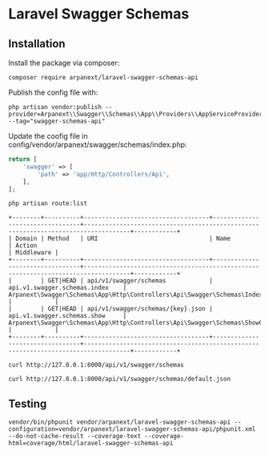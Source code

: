 # Laravel Swagger Schemas

## Installation

Install the package via composer:

```shell script
composer require arpanext/laravel-swagger-schemas-api
```

Publish the config file with:

```shell script
php artisan vendor:publish --provider=Arpanext\\Swagger\\Schemas\\App\\Providers\\AppServiceProvider --tag="swagger-schemas-api"
```

Update the coofig file in config/vendor/arpanext/swagger/schemas/index.php:

```php
return [
    'swagger' => [
        'path' => 'app/Http/Controllers/Api',
    ],
];
```

```shell
php artisan route:list
```

```shell
+--------+----------+-----------------------------------+---------------------------------+-----------------------------------------------------------------------------------+------------+
| Domain | Method   | URI                               | Name                            | Action                                                                            | Middleware |
+--------+----------+-----------------------------------+---------------------------------+-----------------------------------------------------------------------------------+------------+
|        | GET|HEAD | api/v1/swagger/schemas            | api.v1.swagger.schemas.index    | Arpanext\Swagger\Schemas\App\Http\Controllers\Api\Swagger\Schemas\IndexController |            |
|        | GET|HEAD | api/v1/swagger/schemas/{key}.json | api.v1.swagger.schemas.show     | Arpanext\Swagger\Schemas\App\Http\Controllers\Api\Swagger\Schemas\ShowController  |            |
+--------+----------+-----------------------------------+---------------------------------+-----------------------------------------------------------------------------------+------------+
```

```shell
curl http://127.0.0.1:8000/api/v1/swagger/schemas
```

```shell
curl http://127.0.0.1:8000/api/v1/swagger/schemas/default.json
```

## Testing

```shell
vendor/bin/phpunit vendor/arpanext/laravel-swagger-schemas-api --configuration=vendor/arpanext/laravel-swagger-schemas-api/phpunit.xml --do-not-cache-result --coverage-text --coverage-html=coverage/html/laravel-swagger-schemas-api
```

